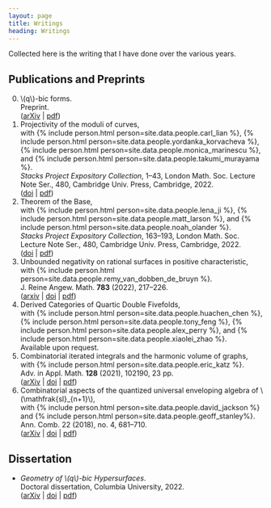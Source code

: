 ```yaml
---
layout: page
title: Writings
heading: Writings
---
```


Collected here is the writing that I have done over the various years.

## Publications and Preprints

0.  <div class="paper">
    <div class="paper-title">\(q\)-bic forms.</div>
    <div class="journal">Preprint.</div>
    <div class="paper-links">(<a href="https://arxiv.org/abs/2301.09929">arXiv</a> | <a href="/assets/qbic-forms.pdf">pdf</a>)</div>
    </div>

1.  <div class="paper">
    <div class="paper-title">Projectivity of the moduli of curves,</div>
    <div class="coauthor">with {% include person.html person=site.data.people.carl_lian %},
                               {% include person.html person=site.data.people.yordanka_korvacheva %},
                               {% include person.html person=site.data.people.monica_marinescu %}, and
                               {% include person.html person=site.data.people.takumi_murayama %}.
    </div>
    <div class="journal"><em>Stacks Project Expository Collection</em>, 1–43, London Math. Soc. Lecture Note Ser., 480, Cambridge Univ. Press, Cambridge, 2022.</div>
    <div class="paper-links">(<a href="https://doi.org/10.1017/9781009051897.003">doi</a> | <a href="/assets/mgbar.pdf">pdf</a>)</div>
    </div>

2.  <div class="paper">
    <div class="paper-title">Theorem of the Base,</div>
    <div class="coauthor">with {% include person.html person=site.data.people.lena_ji %},
                               {% include person.html person=site.data.people.matt_larson %}, and
                               {% include person.html person=site.data.people.noah_olander %}.
    </div>
    <div class="journal"><em>Stacks Project Expository Collection</em>, 163–193, London Math. Soc. Lecture Note Ser., 480, Cambridge Univ. Press, Cambridge, 2022.</div>
    <div class="paper-links">(<a href="https://doi.org/10.1017/9781009051897.007">doi</a> | <a href="/assets/theorem-of-the-base.pdf">pdf</a>)</div>
    </div>

3.  <div class="paper">
    <div class="paper-title">Unbounded negativity on rational surfaces in positive characteristic,</div>
    <div class="coauthor">with {% include person.html person=site.data.people.remy_van_dobben_de_bruyn %}.</div>
    <div class="journal">J. Reine Angew. Math. <b>783</b> (2022), 217–226.</div>
    <div class="paper-links">(<a href="https://arxiv.org/abs/2103.02172">arxiv</a> | <a href="https://doi.org/10.1515/crelle-2021-0078">doi</a> | <a href="/assets/negcurves.pdf">pdf</a>)</div>
    </div>

4.  <div class="paper">
    <div class="paper-title">Derived Categories of Quartic Double Fivefolds,</div>
    <div class="coauthor">with {% include person.html person=site.data.people.huachen_chen %},
                               {% include person.html person=site.data.people.tony_feng %},
                               {% include person.html person=site.data.people.alex_perry %}, and
                               {% include person.html person=site.data.people.xiaolei_zhao %}.
    </div>
    <div class="journal">Available upon request.</div>
    </div>

5.  <div class="paper">
    <div class="paper-title">Combinatorial iterated integrals and the harmonic volume of graphs,</div>
    <div class="coauthor">with {% include person.html person=site.data.people.eric_katz %}.</div>
    <div class="journal">Adv. in Appl. Math. <b>128</b> (2021), 102190, 23 pp.</div>
    <div class="paper-links">(<a href="https://arxiv.org/abs/1709.01175">arXiv</a> | <a href="https://doi.org/10.1016/j.aam.2021.102190">doi</a> | <a href="/assets/unipotent.pdf">pdf</a>)</div>
    </div>

6.  <div class="paper">
    <div class="paper-title">Combinatorial aspects of the quantized universal enveloping algebra of \(\mathfrak{sl}_{n+1}\),</div>
    <div class="coauthor">with {% include person.html person=site.data.people.david_jackson %} and
                               {% include person.html person=site.data.people.geoff_stanley%}.
    </div>
    <div class="journal">Ann. Comb. 22 (2018), no. 4, 681–710.</div>
    <div class="paper-links">(<a href="https://arxiv.org/abs/1601.01377">arXiv</a> | <a href="https://doi.org/10.1007/s00026-018-0404-2">doi</a> | <a href="/assets/hopfstr.pdf">pdf</a>)</div>
    </div>

## Dissertation

*   <div class="paper">
    <div class="paper-title"><em>Geometry of \(q\)-bic Hypersurfaces</em>.</div>
    <div class="journal">Doctoral dissertation, Columbia University, 2022.</div>
    <div class="paper-links">(<a href="https://arxiv.org/abs/2205.05273">arXiv</a> | <a href="https://doi.org/10.7916/4gba-xx11">doi</a> | <a href="/assets/qbics-thesis.pdf">pdf</a>)</div>
    </div>
